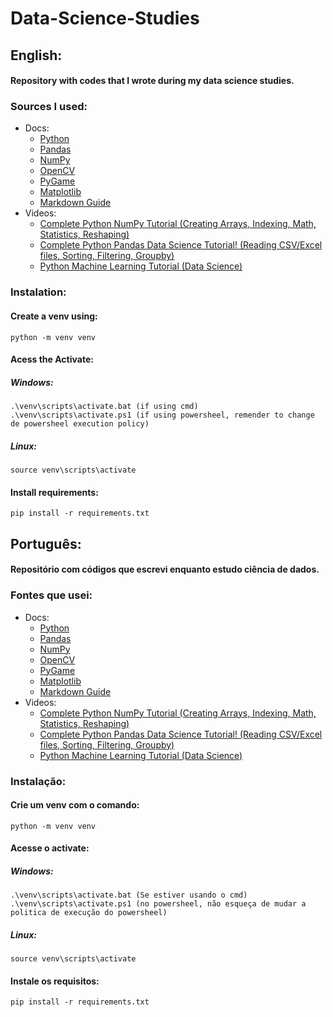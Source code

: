 # Data-Science-Studies

## English:
#### Repository with codes that I wrote during my data science studies.

### Sources I used:
- Docs:
  - [Python](https://docs.python.org)
  - [Pandas](https://pandas.pydata.org/docs)
  - [NumPy](https://numpy.org/doc/stable/)
  - [OpenCV](https://docs.opencv.org)
  - [PyGame](https://www.pygame.org/docs/)
  - [Matplotlib](https://matplotlib.org/stable/contents.html)
  - [Markdown Guide](https://www.markdownguide.org)
- Videos:
  - [Complete Python NumPy Tutorial (Creating Arrays, Indexing, Math, Statistics, Reshaping)](https://youtu.be/GB9ByFAIAH4)
  - [Complete Python Pandas Data Science Tutorial! (Reading CSV/Excel files, Sorting, Filtering, Groupby)](https://youtu.be/vmEHCJofslg)
  - [Python Machine Learning Tutorial (Data Science)](https://youtu.be/7eh4d6sabA0)


### Instalation:
#### Create a venv using:
```
python -m venv venv
```

#### Acess the Activate:
##### Windows:
```
.\venv\scripts\activate.bat (if using cmd)
.\venv\scripts\activate.ps1 (if using powersheel, remender to change de powersheel execution policy)
```
##### Linux:
```
source venv\scripts\activate
```

#### Install requirements:
```
pip install -r requirements.txt
```


## Português:
#### Repositório com códigos que escrevi enquanto estudo ciência de dados.

### Fontes que usei:
- Docs:
  - [Python](https://docs.python.org)
  - [Pandas](https://pandas.pydata.org/docs)
  - [NumPy](https://numpy.org/doc/stable/)
  - [OpenCV](https://docs.opencv.org)
  - [PyGame](https://www.pygame.org/docs/)
  - [Matplotlib](https://matplotlib.org/stable/contents.html)
  - [Markdown Guide](https://www.markdownguide.org)
- Videos:
  - [Complete Python NumPy Tutorial (Creating Arrays, Indexing, Math, Statistics, Reshaping)](https://youtu.be/GB9ByFAIAH4)
  - [Complete Python Pandas Data Science Tutorial! (Reading CSV/Excel files, Sorting, Filtering, Groupby)](https://youtu.be/vmEHCJofslg)
  - [Python Machine Learning Tutorial (Data Science)](https://youtu.be/7eh4d6sabA0)
  
  
### Instalação:
#### Crie um venv com o comando:
```
python -m venv venv
```

#### Acesse o activate:
##### Windows:
```
.\venv\scripts\activate.bat (Se estiver usando o cmd)
.\venv\scripts\activate.ps1 (no powersheel, não esqueça de mudar a politica de execução do powersheel)
```
##### Linux:
```
source venv\scripts\activate
```

#### Instale os requisitos:
```
pip install -r requirements.txt
```
